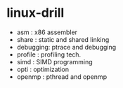 # linux-drill

- asm : x86 assembler
- share : static and shared linking
- debugging: ptrace and debugging
- profile : profiling tech.
- simd : SIMD programming
- opti : optimization
- openmp : pthread and openmp
